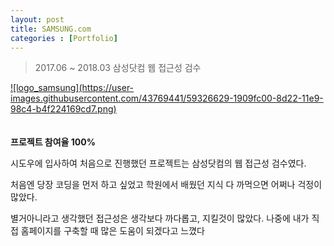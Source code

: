 ```yaml
---
layout: post
title: SAMSUNG.com
categories : [Portfolio]
---
```

> 2017.06 ~ 2018.03 삼성닷컴 웹 접근성 검수

<a class="img_company" href="https://www.samsung.com/us/">
![logo_samsung](https://user-images.githubusercontent.com/43769441/59326629-1909fc00-8d22-11e9-98c4-b4f224169cd7.png)
</a>
<br>
<br>
<br>
<strong>프로젝트 참여율 100%</strong>
<p>시도우에 입사하여 처음으로 진행했던 프로젝트는 삼성닷컴의 웹 접근성 검수였다.</p>
<p>처음엔 당장 코딩을 먼저 하고 싶었고 학원에서 배웠던 지식 다 까먹으면 어쩌나 걱정이 많았다.</p>
<p>별거아니라고 생각했던 접근성은 생각보다 까다롭고, 지킬것이 많았다. 나중에 내가 직접 홈페이지를 구축할 때 많은 도움이 되겠다고 느꼈다</p>





